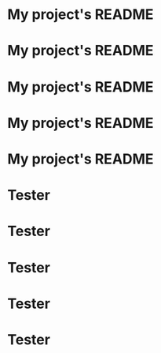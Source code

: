 # My project's README
# My project's README
# My project's README
# My project's README
# My project's README
# Tester
# Tester
# Tester
# Tester
# Tester
